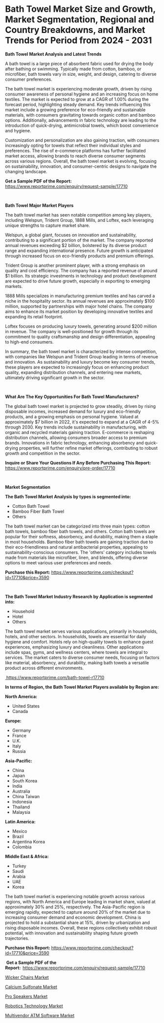 <p><h1>Bath Towel Market Size and Growth, Market Segmentation, Regional and Country Breakdowns, and Market Trends for Period from 2024 -  2031</h1></p><p><strong>Bath Towel Market Analysis and Latest Trends</strong></p>
<p><p>A bath towel is a large piece of absorbent fabric used for drying the body after bathing or swimming. Typically made from cotton, bamboo, or microfiber, bath towels vary in size, weight, and design, catering to diverse consumer preferences. </p><p>The bath towel market is experiencing moderate growth, driven by rising consumer awareness of personal hygiene and an increasing focus on home textiles. The market is expected to grow at a CAGR of 1.00% during the forecast period, highlighting steady demand. Key trends influencing this market include a growing preference for eco-friendly and sustainable materials, with consumers gravitating towards organic cotton and bamboo options. Additionally, advancements in fabric technology are leading to the introduction of quick-drying, antimicrobial towels, which boost convenience and hygiene. </p><p>Customization and personalization are also gaining traction, with consumers increasingly opting for towels that reflect their individual styles and preferences. The rise of e-commerce platforms has further facilitated market access, allowing brands to reach diverse consumer segments across various regions. Overall, the bath towel market is evolving, focusing on sustainability, innovation, and consumer-centric designs to navigate the changing landscape.</p></p>
<p><strong>Get a Sample PDF of the Report:&nbsp;</strong> <a href="https://www.reportprime.com/enquiry/request-sample/17710?utm_campaign=1126&utm_medium=2&utm_source=Github&utm_content=ia&utm_term=20112024&utm_id=bath-towel">https://www.reportprime.com/enquiry/request-sample/17710</a></p>
<p>&nbsp;</p>
<p><strong>Bath Towel Major Market Players</strong></p>
<p><p>The bath towel market has seen notable competition among key players, including Welspun, Trident Group, 1888 Mills, and Loftex, each leveraging unique strengths to capture market share. </p><p>Welspun, a global giant, focuses on innovation and sustainability, contributing to a significant portion of the market. The company reported annual revenues exceeding $2 billion, bolstered by its diverse product range and expanding international presence. Future growth is anticipated through increased focus on eco-friendly products and premium offerings.</p><p>Trident Group is another prominent player, with a strong emphasis on quality and cost efficiency. The company has a reported revenue of around $1 billion. Its strategic investments in technology and product development are expected to drive future growth, especially in exporting to emerging markets.</p><p>1888 Mills specializes in manufacturing premium textiles and has carved a niche in the hospitality sector. Its annual revenues are approximately $100 million, supported by partnerships with major hotel chains. The company aims to enhance its market position by developing innovative textiles and expanding its retail footprint.</p><p>Loftex focuses on producing luxury towels, generating around $200 million in revenue. The company is well-positioned for growth through its commitment to quality craftsmanship and design differentiation, appealing to high-end consumers.</p><p>In summary, the bath towel market is characterized by intense competition, with companies like Welspun and Trident Group leading in terms of revenue and innovation. As sustainability and luxury become key consumer trends, these players are expected to increasingly focus on enhancing product quality, expanding distribution channels, and entering new markets, ultimately driving significant growth in the sector.</p></p>
<p>&nbsp;</p>
<p><strong>What Are The Key Opportunities For Bath Towel Manufacturers?</strong></p>
<p><p>The global bath towel market is projected to grow steadily, driven by rising disposable incomes, increased demand for luxury and eco-friendly products, and a growing emphasis on personal hygiene. Valued at approximately $7 billion in 2022, it's expected to expand at a CAGR of 4-5% through 2030. Key trends include sustainability in manufacturing, with organic and recycled materials gaining traction. E-commerce is reshaping distribution channels, allowing consumers broader access to premium brands. Innovations in fabric technology, enhancing absorbency and quick-drying properties, will further refine market offerings, contributing to robust growth and competition in the sector.</p></p>
<p><strong>Inquire or Share Your Questions If Any Before Purchasing This Report:</strong> <a href="https://www.reportprime.com/enquiry/pre-order/17710?utm_campaign=1126&utm_medium=2&utm_source=Github&utm_content=ia&utm_term=20112024&utm_id=bath-towel">https://www.reportprime.com/enquiry/pre-order/17710</a></p>
<p>&nbsp;</p>
<p><strong>Market Segmentation</strong></p>
<p><strong>The Bath Towel Market Analysis by types is segmented into:</strong></p>
<p><ul><li>Cotton Bath Towel</li><li>Bamboo Fiber Bath Towel</li><li>Others</li></ul></p>
<p><p>The bath towel market can be categorized into three main types: cotton bath towels, bamboo fiber bath towels, and others. Cotton bath towels are popular for their softness, absorbency, and durability, making them a staple in most households. Bamboo fiber bath towels are gaining traction due to their eco-friendliness and natural antibacterial properties, appealing to sustainability-conscious consumers. The 'others' category includes towels made from materials like microfiber, linen, and blends, offering diverse options to meet various user preferences and needs.</p></p>
<p><strong>Purchase this Report:&nbsp;</strong><a href="https://www.reportprime.com/checkout?id=17710&price=3590&utm_campaign=1126&utm_medium=2&utm_source=Github&utm_content=ia&utm_term=20112024&utm_id=bath-towel">https://www.reportprime.com/checkout?id=17710&price=3590</a></p>
<p>&nbsp;</p>
<p><strong>The Bath Towel Market Industry Research by Application is segmented into:</strong></p>
<p><ul><li>Household</li><li>Hotel</li><li>Others</li></ul></p>
<p><p>The bath towel market serves various applications, primarily in households, hotels, and other sectors. In households, towels are essential for daily hygiene and comfort. Hotels rely on high-quality towels to enhance guest experiences, emphasizing luxury and cleanliness. Other applications include spas, gyms, and wellness centers, where towels are integral to services. The market caters to diverse consumer needs, focusing on factors like material, absorbency, and durability, making bath towels a versatile product across different environments.</p></p>
<p><a href="https://www.reportprime.com/bath-towel-r17710?utm_campaign=1126&utm_medium=2&utm_source=Github&utm_content=ia&utm_term=20112024&utm_id=bath-towel">&nbsp;https://www.reportprime.com/bath-towel-r17710</a></p>
<p><strong>In terms of Region, the Bath Towel Market Players available by Region are:</strong></p>
<p>
    <p> <strong> North America: </strong>
        <ul>
            <li>United States</li>
            <li>Canada</li>
        </ul>
        </p> 
    <p> <strong> Europe: </strong>
        <ul>
            <li>Germany</li>
            <li>France</li>
            <li>U.K.</li>
            <li>Italy</li>
            <li>Russia</li>
        </ul>
        </p> 
    <p> <strong> Asia-Pacific: </strong>
        <ul>
            <li>China</li>
            <li>Japan</li>
            <li>South Korea</li>
            <li>India</li>
            <li>Australia</li>
            <li>China Taiwan</li>
            <li>Indonesia</li>
            <li>Thailand</li>
            <li>Malaysia</li>
        </ul>
        </p> 
    <p> <strong> Latin America: </strong>
        <ul>
            <li>Mexico</li>
            <li>Brazil</li>
            <li>Argentina Korea</li>
            <li>Colombia</li>
        </ul>
        </p> 
    <p> <strong> Middle East & Africa: </strong>
        <ul>
            <li>Turkey</li>
            <li>Saudi</li>
            <li>Arabia</li>
            <li>UAE</li>
            <li>Korea</li>
        </ul>
    </p>
    </p>
<p><p>The bath towel market is experiencing notable growth across various regions, with North America and Europe leading in market share, valued at approximately 30% and 25%, respectively. The Asia-Pacific region is emerging rapidly, expected to capture around 20% of the market due to increasing consumer demand and economic development. China is projected to hold a substantial share at 15%, driven by urbanization and rising disposable incomes. Overall, these regions collectively exhibit robust potential, with innovation and sustainability shaping future growth trajectories.</p></p>
<p><strong>Purchase this Report: </strong><a href="https://www.reportprime.com/checkout?id=17710&price=3590&utm_campaign=1126&utm_medium=2&utm_source=Github&utm_content=ia&utm_term=20112024&utm_id=bath-towel">https://www.reportprime.com/checkout?id=17710&price=3590</a></p>
<p>&nbsp;<strong>Get a Sample PDF of the Report:&nbsp;&nbsp;</strong><a href="https://www.reportprime.com/enquiry/request-sample/17710?utm_campaign=1126&utm_medium=2&utm_source=Github&utm_content=ia&utm_term=20112024&utm_id=bath-towel">https://www.reportprime.com/enquiry/request-sample/17710</a></p>
<p><strong></strong></p>
<p><p><a href="https://www.linkedin.com/pulse/wicker-chairs-market-velocity-99-cagr-trajectory-2024-2031-uctgc?utm_campaign=1126&utm_medium=2&utm_source=Github&utm_content=ia&utm_term=20112024&utm_id=bath-towel">Wicker Chairs Market</a></p><p><a href="https://www.linkedin.com/pulse/trends-global-calcium-sulfonate-market-forecast-analysis-1l6de?utm_campaign=1126&utm_medium=2&utm_source=Github&utm_content=ia&utm_term=20112024&utm_id=bath-towel">Calcium Sulfonate Market</a></p><p><a href="https://www.linkedin.com/pulse/pro-speakers-market-investigation-industry-evolution-forecast-vx15c?utm_campaign=1126&utm_medium=2&utm_source=Github&utm_content=ia&utm_term=20112024&utm_id=bath-towel">Pro Speakers Market</a></p><p><a href="https://issuu.com/reportprime-2/docs/robotics-technology-market-size-203_8300249c2f54b7?utm_campaign=1126&utm_medium=2&utm_source=Github&utm_content=ia&utm_term=20112024&utm_id=bath-towel">Robotics Technology Market</a></p><p><a href="https://issuu.com/reportprime-2/docs/multivendor-atm-software-market-siz_61ef151d3af6d0?utm_campaign=1126&utm_medium=2&utm_source=Github&utm_content=ia&utm_term=20112024&utm_id=bath-towel">Multivendor ATM Software Market</a></p></p>